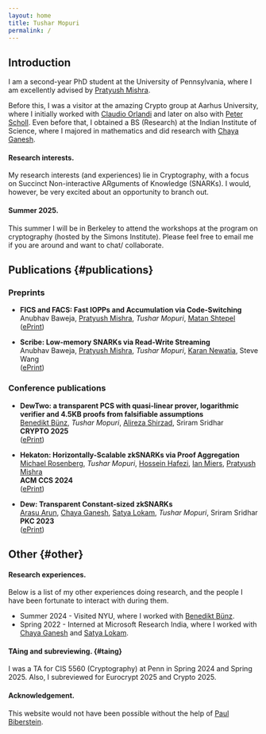 ```yaml
---
layout: home
title: Tushar Mopuri
permalink: /
---
```


## Introduction

I am a second-year PhD student at the University of Pennsylvania, where I am excellently advised by [Pratyush Mishra](https://pratyushmishra.com/). 

Before this, I was a visitor at the amazing Crypto group at Aarhus University, where I initially worked with [Claudio Orlandi](https://cs.au.dk/%7Eorlandi/) and later on also with [Peter Scholl](https://pascholl.github.io/). Even before that, I obtained a BS (Research) at the Indian Institute of Science, where I majored in mathematics and did research with [Chaya Ganesh](https://www.csa.iisc.ac.in/~chaya/).

#### Research interests.
My research interests (and experiences) lie in Cryptography, with a focus on Succinct Non-interactive ARguments of Knowledge (SNARKs). I would, however, be very excited about an opportunity to branch out.

#### Summer 2025.
This summer I will be in Berkeley to attend the workshops at the program on cryptography (hosted by the Simons Institute). Please feel free to email me if you are around and want to chat/ collaborate.

## Publications {#publications}

### Preprints

* **FICS and FACS: Fast IOPPs and Accumulation via Code-Switching**  
Anubhav Baweja, [Pratyush Mishra](https://pratyushmishra.com/), _Tushar Mopuri_, [Matan Shtepel](https://matanshtepel.com/)  
([ePrint](https://eprint.iacr.org/2025/737))

* **<span class="textsc">Scribe</span>: Low-memory SNARKs via Read-Write Streaming**\
Anubhav Baweja, [Pratyush Mishra](https://pratyushmishra.com/), _Tushar Mopuri_, [Karan Newatia](https://karannewatia.github.io/), Steve Wang\
([ePrint](https://eprint.iacr.org/2024/1970))

### Conference publications

* **DewTwo: a transparent PCS with quasi-linear prover, logarithmic verifier and 4.5KB proofs from falsifiable assumptions**  
[Benedikt Bünz](https://cs.nyu.edu/~bb/), _Tushar Mopuri_, [Alireza Shirzad](https://alireza-shirzad.github.io/), Sriram Sridhar\
**CRYPTO 2025**\
([ePrint](https://eprint.iacr.org/2025/129))

* **<span class="textsc">Hekaton</span>: Horizontally-Scalable zkSNARKs via Proof Aggregation**  
[Michael Rosenberg](https://mrosenberg.pub/), _Tushar Mopuri_, [Hossein Hafezi](https://hosseinhafezi.com/), [Ian Miers](https://www.cs.umd.edu/people/imiers), [Pratyush Mishra](https://pratyushmishra.com/)\
**ACM CCS 2024**\
([ePrint](https://eprint.iacr.org/2024/1208))

* **Dew: Transparent Constant-sized zkSNARKs**  
[Arasu Arun](https://arasua.run/), [Chaya Ganesh](https://www.csa.iisc.ac.in/~chaya/), [Satya Lokam](https://www.microsoft.com/en-us/research/people/satya/), _Tushar Mopuri_, Sriram Sridhar\
**PKC 2023**\
([ePrint](https://eprint.iacr.org/2022/419))

## Other {#other}

#### Research experiences.
Below is a list of my other experiences doing research, and the people I have been fortunate to interact with during them.

* Summer 2024 - Visited NYU, where I worked with [Benedikt Bünz](https://cs.nyu.edu/~bb/).
* Spring 2022 - Interned at Microsoft Research India, where I worked with [Chaya Ganesh](https://www.csa.iisc.ac.in/~chaya/) and [Satya Lokam](https://www.microsoft.com/en-us/research/people/satya/).

#### TAing and subreviewing. {#taing}
I was a TA for CIS 5560 (Cryptography) at Penn in Spring 2024 and Spring 2025. Also, I subreviewed for Eurocrypt 2025 and Crypto 2025.


#### Acknowledgement.
This website would not have been possible without the help of [Paul Biberstein](https://paulbiberstein.me/).

